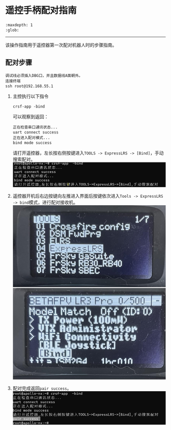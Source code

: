 # 遥控手柄配对指南

```{toctree}
:maxdepth: 1
:glob:
```

------
该操作指南用于遥控器第一次配对机器人时的步骤指南。

## 配对步骤

```shell
调试线必须插入DBG口，并且数据线A面朝外。
连接终端
ssh root@192.168.55.1
```

1. 主控执行以下指令

    ```shell
    crsf-app -bind
    ```

    可以观察到返回：

    ```
    正在检查串口通讯状态...
    uart connect success
    正在进入配对模式...
    bind mode success
    ```

    请打开遥控器，左长按右侧按键进入`TOOLS -> ExpressLRS -> [Bind]`，手动搜索配对。
    ![controller1](../../../_static/controller1.png)

2. 遥控器开机后右边按键向左推进入界面后按键依次进入`Tools -> ExpressLRS -> bind`模式，进行配对接收机。
 ![controller2](../../../_static/controller2.JPEG)
 ![controller3](../../../_static/controller3.JPEG)

4. 配对完成返回`pair success`。
![controller4](../../../_static/controller4.PNG)

